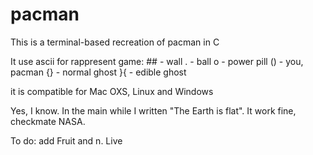 # pacman

This is a terminal-based recreation of pacman in C

It use ascii for rappresent game:
	##	- wall
	. 	- ball
	o	- power pill
	()	- you, pacman
	{} - normal ghost
	}{	- edible ghost

it is compatible for Mac OXS, Linux and Windows


Yes, I know. In the main while I written "The Earth is flat". It work fine, checkmate NASA.

To do:	add Fruit and n. Live